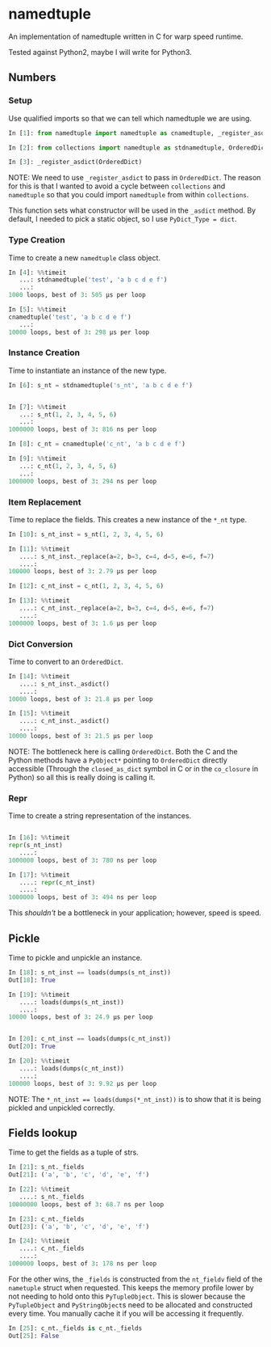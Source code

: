 # namedtuple #


An implementation of namedtuple written in C for warp speed runtime.

Tested against Python2, maybe I will write for Python3.


## Numbers ##

### Setup ###


Use qualified imports so that we can tell which namedtuple we are using.

```python
In [1]: from namedtuple import namedtuple as cnamedtuple, _register_asdict

In [2]: from collections import namedtuple as stdnamedtuple, OrderedDict

In [3]: _register_asdict(OrderedDict)
```

NOTE: We need to use `_register_asdict` to pass in `OrderedDict`. The reason for
this is that I wanted to avoid a cycle between `collections` and `namedtuple` so
that you could import `namedtuple` from within `collections`.

This function sets what constructor will be used in the `_asdict` method. By
default, I needed to pick a static object, so I use `PyDict_Type = dict`.


### Type Creation ###


Time to create a new `namedtuple` class object.

```python
In [4]: %%timeit
   ...: stdnamedtuple('test', 'a b c d e f')
   ...:
1000 loops, best of 3: 505 µs per loop

In [5]: %%timeit
cnamedtuple('test', 'a b c d e f')
   ...:
10000 loops, best of 3: 298 µs per loop

```


### Instance Creation ###


Time to instantiate an instance of the new type.

```python
In [6]: s_nt = stdnamedtuple('s_nt', 'a b c d e f')


In [7]: %%timeit
   ...: s_nt(1, 2, 3, 4, 5, 6)
   ...:
1000000 loops, best of 3: 816 ns per loop

In [8]: c_nt = cnamedtuple('c_nt', 'a b c d e f')

In [9]: %%timeit
   ...: c_nt(1, 2, 3, 4, 5, 6)
   ...:
1000000 loops, best of 3: 294 ns per loop
```


### Item Replacement ###


Time to replace the fields. This creates a new instance of the `*_nt` type.

```python
In [10]: s_nt_inst = s_nt(1, 2, 3, 4, 5, 6)

In [11]: %%timeit
   ....: s_nt_inst._replace(a=2, b=3, c=4, d=5, e=6, f=7)
   ....:
100000 loops, best of 3: 2.79 µs per loop

In [12]: c_nt_inst = c_nt(1, 2, 3, 4, 5, 6)

In [13]: %%timeit
   ....: c_nt_inst._replace(a=2, b=3, c=4, d=5, e=6, f=7)
   ....:
1000000 loops, best of 3: 1.6 µs per loop
   ```


### Dict Conversion ###


Time to convert to an `OrderedDict`.

```python
In [14]: %%timeit
   ....: s_nt_inst._asdict()
   ....:
10000 loops, best of 3: 21.8 µs per loop

In [15]: %%timeit
   ....: c_nt_inst._asdict()
   ....:
10000 loops, best of 3: 21.5 µs per loop
```

NOTE: The bottleneck here is calling `OrderedDict`. Both the C and the Python
methods have a `PyObject*` pointing to `OrderedDict` directly accessible
(Through the `closed_as_dict` symbol in C or in the `co_closure` in Python) so
all this is really doing is calling it.


### Repr ###


Time to create a string representation of the instances.

```python

In [16]: %%timeit
repr(s_nt_inst)
   ....:
1000000 loops, best of 3: 780 ns per loop

In [17]: %%timeit
   ....: repr(c_nt_inst)
   ....:
1000000 loops, best of 3: 494 ns per loop
```

This _shouldn't_ be a bottleneck in your application; however, speed is speed.


## Pickle ##

Time to pickle and unpickle an instance.

```python
In [18]: s_nt_inst == loads(dumps(s_nt_inst))
Out[18]: True

In [19]: %%timeit
   ....: loads(dumps(s_nt_inst))
   ....:
10000 loops, best of 3: 24.9 µs per loop


In [20]: c_nt_inst == loads(dumps(c_nt_inst))
Out[20]: True

In [20]: %%timeit
   ....: loads(dumps(c_nt_inst))
   ....:
100000 loops, best of 3: 9.92 µs per loop
```


NOTE: The `*_nt_inst == loads(dumps(*_nt_inst))` is to show that it is being
pickled and unpickled correctly.


## Fields lookup ##


Time to get the fields as a tuple of strs.
```python
In [21]: s_nt._fields
Out[21]: ('a', 'b', 'c', 'd', 'e', 'f')

In [22]: %%timeit
   ....: s_nt._fields
10000000 loops, best of 3: 68.7 ns per loop

In [23]: c_nt._fields
Out[23]: ('a', 'b', 'c', 'd', 'e', 'f')

In [24]: %%timeit
   ....: c_nt._fields
   ....:
1000000 loops, best of 3: 178 ns per loop
   ```


For the other wins, the `_fields` is constructed from the `nt_fieldv` field of
the `nametuple` struct when requested. This keeps the memory profile lower by
not needing to hold onto this `PyTupleObject`. This is slower because the
`PyTupleObject` and `PyStringObject`s need to be allocated and constructed every
time. You manually cache it if you will be accessing it frequently.

```python
In [25]: c_nt._fields is c_nt._fields
Out[25]: False
```
